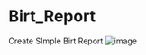 # Birt_Report
Create SImple Birt Report
![image](https://github.com/topzson/Birt_Report/assets/76682932/e7df6623-5d3a-49e7-a34a-5983e13d2e2e)
